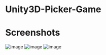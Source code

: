 # Unity3D-Picker-Game

# Screenshots
![image](https://user-images.githubusercontent.com/45359225/194861925-016fa9c9-c1d2-4144-848d-327b8cc5fad4.png)
![image](https://user-images.githubusercontent.com/45359225/194862775-0a36d434-6d77-4c00-8b2f-9bb2fbe92b72.png)
![image](https://user-images.githubusercontent.com/45359225/194862552-7f7039d6-3003-41cd-b067-1be75c5aad84.png)


